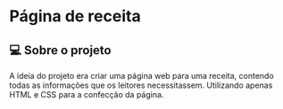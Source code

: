 # Página de receita 

## :computer: Sobre o projeto
<p>A ideia do projeto era criar uma página web para uma receita, contendo todas as informações que os leitores necessitassem. Utilizando apenas HTML e CSS para a confecção da página. </p>



